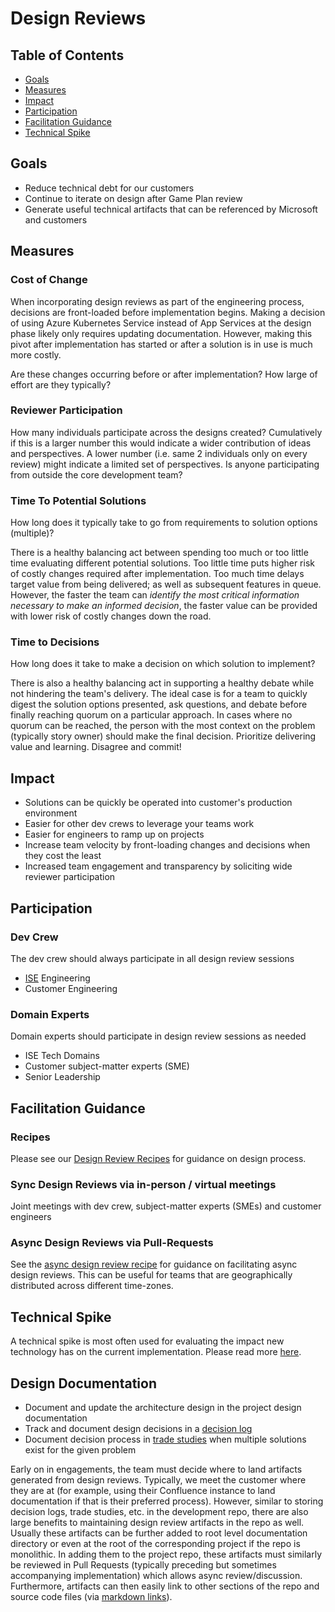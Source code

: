 # Design Reviews

## Table of Contents

- [Goals](#goals)
- [Measures](#measures)
- [Impact](#impact)
- [Participation](#participation)
- [Facilitation Guidance](#facilitation-guidance)
- [Technical Spike](#technical-spike)

## Goals

- Reduce technical debt for our customers
- Continue to iterate on design after Game Plan review
- Generate useful technical artifacts that can be referenced by Microsoft and customers

## Measures

### Cost of Change

When incorporating design reviews as part of the engineering process, decisions are front-loaded before implementation begins. Making a decision of using Azure Kubernetes Service instead of App Services at the design phase likely only requires updating documentation. However, making this pivot after implementation has started or after a solution is in use is much more costly.

Are these changes occurring before or after implementation? How large of effort are they typically?

### Reviewer Participation

How many individuals participate across the designs created? Cumulatively if this is a larger number this would indicate a wider contribution of ideas and perspectives. A lower number (i.e. same 2 individuals only on every review) might indicate a limited set of perspectives. Is anyone participating from outside the core development team?

### Time To Potential Solutions

How long does it typically take to go from requirements to solution options (multiple)?

There is a healthy balancing act between spending too much or too little time evaluating different potential solutions. Too little time puts higher risk of costly changes required after implementation. Too much time delays target value from being delivered; as well as subsequent features in queue. However, the faster the team can *identify the most critical information necessary to make an informed decision*, the faster value can be provided with lower risk of costly changes down the road.

### Time to Decisions

How long does it take to make a decision on which solution to implement?

There is also a healthy balancing act in supporting a healthy debate while not hindering the team's delivery. The ideal case is for a team to quickly digest the solution options presented, ask questions, and debate before finally reaching quorum on a particular approach. In cases where no quorum can be reached, the person with the most context on the problem (typically story owner) should make the final decision. Prioritize delivering value and learning. Disagree and commit!

## Impact

- Solutions can be quickly be operated into customer's production environment
- Easier for other dev crews to leverage your teams work
- Easier for engineers to ramp up on projects
- Increase team velocity by front-loading changes and decisions when they cost the least
- Increased team engagement and transparency by soliciting wide reviewer participation

## Participation

### Dev Crew

The dev crew should always participate in all design review sessions

- [ISE](../../ISE.md) Engineering
- Customer Engineering

### Domain Experts

Domain experts should participate in design review sessions as needed

- ISE Tech Domains
- Customer subject-matter experts (SME)
- Senior Leadership

## Facilitation Guidance

### Recipes

Please see our [Design Review Recipes](./recipes/README.md) for guidance on design process.

### Sync Design Reviews via in-person / virtual meetings

Joint meetings with dev crew, subject-matter experts (SMEs) and customer engineers

### Async Design Reviews via Pull-Requests

See the [async design review recipe](./recipes/async-design-reviews.md) for guidance on facilitating async design reviews. This can be useful for teams that are geographically distributed across different time-zones.

## Technical Spike

A technical spike is most often used for evaluating the impact new technology has on the current implementation. Please read more [here](./recipes/technical-spike.md).

## Design Documentation

- Document and update the architecture design in the project design documentation
- Track and document design decisions in a [decision log](decision-log/README.md)
- Document decision process in [trade studies](trade-studies/README.md) when multiple solutions exist for the given problem

Early on in engagements, the team must decide where to land artifacts generated from design reviews.
Typically, we meet the customer where they are at (for example, using their Confluence instance to land documentation if that is their preferred process).
However, similar to storing decision logs, trade studies, etc. in the development repo, there are also large benefits to maintaining design review artifacts in the repo as well.
Usually these artifacts can be further added to root level documentation directory or even at the root of the corresponding project if the repo is monolithic.
In adding them to the project repo, these artifacts must similarly be reviewed in Pull Requests (typically preceding but sometimes accompanying implementation) which allows async review/discussion.
Furthermore, artifacts can then easily link to other sections of the repo and source code files (via [markdown links](https://www.w3schools.io/file/markdown-links/)).
